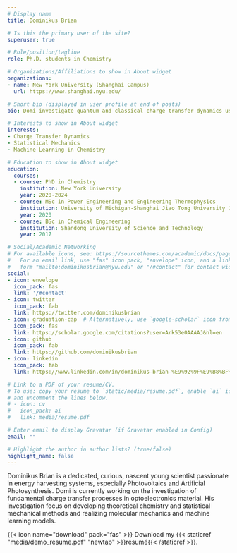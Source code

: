 ```yaml
---
# Display name
title: Dominikus Brian

# Is this the primary user of the site?
superuser: true

# Role/position/tagline
role: Ph.D. students in Chemistry

# Organizations/Affiliations to show in About widget
organizations:
- name: New York University (Shanghai Campus)
  url: https://www.shanghai.nyu.edu/

# Short bio (displayed in user profile at end of posts)
bio: Domi investigate quantum and classical charge transfer dynamics using statistical mechanics,computational chemistry, and machine learning.

# Interests to show in About widget
interests:
- Charge Transfer Dynamics 
- Statistical Mechanics
- Machine Learning in Chemistry

# Education to show in About widget
education:
  courses:
  - course: PhD in Chemistry
    institution: New York University
    year: 2020-2024
  - course: MSc in Power Engineering and Engineering Thermophysics
    institution: University of Michigan-Shanghai Jiao Tong University Joint Institute
    year: 2020
  - course: BSc in Chemical Engineering
    institution: Shandong University of Science and Technology
    year: 2017

# Social/Academic Networking
# For available icons, see: https://sourcethemes.com/academic/docs/page-builder/#icons
#   For an email link, use "fas" icon pack, "envelope" icon, and a link in the
#   form "mailto:dominikusbrian@nyu.edu" or "/#contact" for contact widget.
social:
- icon: envelope
  icon_pack: fas
  link: '/#contact'
- icon: twitter
  icon_pack: fab
  link: https://twitter.com/dominikusbrian
- icon: graduation-cap  # Alternatively, use `google-scholar` icon from `ai` icon pack
  icon_pack: fas
  link: https://scholar.google.com/citations?user=Ark53e0AAAAJ&hl=en
- icon: github
  icon_pack: fab
  link: https://github.com/dominikusbrian
- icon: linkedin
  icon_pack: fab
  link: https://www.linkedin.com/in/dominikus-brian-%E9%92%9F%E9%B8%BF%E7%9B%9B-82226161/

# Link to a PDF of your resume/CV.
# To use: copy your resume to `static/media/resume.pdf`, enable `ai` icons in `params.toml`, 
# and uncomment the lines below.
# - icon: cv
#   icon_pack: ai
#   link: media/resume.pdf

# Enter email to display Gravatar (if Gravatar enabled in Config)
email: ""

# Highlight the author in author lists? (true/false)
highlight_name: false
---
```


Dominikus Brian is a dedicated, curious, nascent young scientist passionate in energy harvesting systems, especially Photovoltaics and Artificial Photosynthesis. Domi is currently working on the investigation of fundamental charge transfer processes in optoelectronics material. His investigation focus on developing theoretical chemistry and statistical mechanical methods and realizing molecular mechanics and machine learning models.


{{< icon name="download" pack="fas" >}} Download my {{< staticref "media/demo_resume.pdf" "newtab" >}}resumé{{< /staticref >}}.
